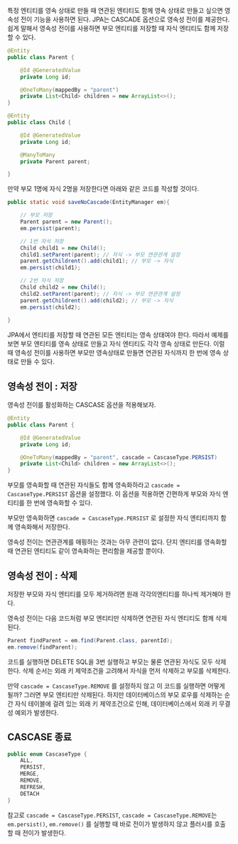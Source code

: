 특정 엔티티를 영속 상태로 만들 때 연관된 엔티티도 함께 영속 상태로 만들고 싶으면 영속성 전이 기능을 사용하면 된다. JPA는 CASCADE 옵션으로 영속성 전이를 제공한다. 쉽게 말해서 영속성 전이를 사용하면 부모 엔티티를 저장할 때 자식 엔티티도 함께 저장할 수 있다.

```java
@Entity
public class Parent {

	@Id @GeneratedValue
	private Long id;

	@OneToMany(mappedBy = "parent")
	private List<Child> children = new ArrayList<>();
}
```

```java
@Entity
public class Child {

	@Id @GeneratedValue
	private Long id;

	@ManyToMany
	private Parent parent;

}
```

만약 부모 1명에 자식 2명을 저장한다면 아래와 같은 코드를 작성할 것이다.

```java
public static void saveNoCascade(EntityManager em){

	// 부모 저장
	Parent parent = new Parent();
	em.persist(parent);

	// 1번 자식 저장
	Child child1 = new Child();
	child1.setParent(parent); // 자식 -> 부모 연관관계 설정
	parent.getChildrent().add(child1); // 부모 -> 자식
	em.persist(child1);

	// 2번 자식 저장
	Child child2 = new Child();
	child2.setParent(parent); // 자식 -> 부모 연관관계 설정
	parent.getChildrent().add(child2); // 부모 -> 자식
	em.persist(child2);
	
}
```

JPA에서 엔티티를 저장할 때 연관된 모든 엔티티는 영속 상태여야 한다. 따라서 예제를 보면 부모 엔티티를 영속 상태로 만들고 자식 엔티티도 각각 영속 상태로 만든다. 이럴 때 영속성 전이를 사용하면 부모만 영속상태로 만들면 연관된 자식까지 한 번에 영속 상태로 만들 수 있다.

## 영속성 전이 : 저장
영속성 전이를 활성화하는 CASCASE 옵션을 적용해보자.

```java
@Entity
public class Parent {

	@Id @GeneratedValue
	private Long id;

	@OneToMany(mappedBy = "parent", cascade = CascaseType.PERSIST)
	private List<Child> children = new ArrayList<>();
}
```

부모를 영속화할 때 연관된 자식들도 함께 영속화하라고 `cascade = CascaseType.PERSIST` 옵션을 설정했다. 이 옵션을 적용하면 간편하게 부모와 자식 엔티티를 한 번에 영속화할 수 있다.

부모만 영속화하면 `cascade = CascaseType.PERSIST` 로 설정한 자식 엔티티까지 함께 영속화해서 저장한다.

영속성 전이는 연관관계를 매핑하는 것과는 아무 관련이 없다. 단지 엔티티를 영속화할 때 연관된 엔티티도 같이 영속화하는 편리함을 제공할 뿐이다.

## 영속성 전이 : 삭제
저장한 부모와 자식 엔티티를 모두 제거하려면 원래 각각의엔티티를 하나씩 제거해야 한다.

영속성 전이는 다음 코드처럼 부모 엔티티만 삭제하면 연관된 자식 엔티티도 함께 삭제된다.

```java
Parent findParent = em.find(Parent.class, parentId);
em.remove(findParent);
```

코드를 실행하면 DELETE SQL을 3번 실행하고 부모는 물론 연관된 자식도 모두 삭제한다. 삭제 순서는 외래 키 제약조건을 고려해서 자식을 먼저 삭제하고 부모를 삭제한다.

만약 `cascade = CascaseType.REMOVE` 를 설정하지 않고 이 코드를 실행하면 어떻게 될까? 그러면 부모 엔티티만 삭제된다. 하지만 데이터베이스의 부모 로우를 삭제하는 순간 자식 테이블에 걸려 있는 외래 키 제약조건으로 인해, 데이터베이스에서 외래 키 무결성 예외가 발생한다.

## CASCASE 종료
```java
public enum CascaseType {
	ALL,
	PERSIST,
	MERGE,
	REMOVE,
	REFRESH,
	DETACH
}
```

참고로 `cascade = CascaseType.PERSIST`, `cascade = CascaseType.REMOVE`는 `em.persist()`, `em.remove()` 를 실행할 때 바로 전이가 발생하지 않고 플러시를 호출 할 때 전이가 발생한다.